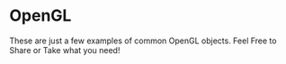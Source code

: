 # OpenGL
These are just a few examples of common OpenGL objects. 
Feel Free to Share or Take what you need!
